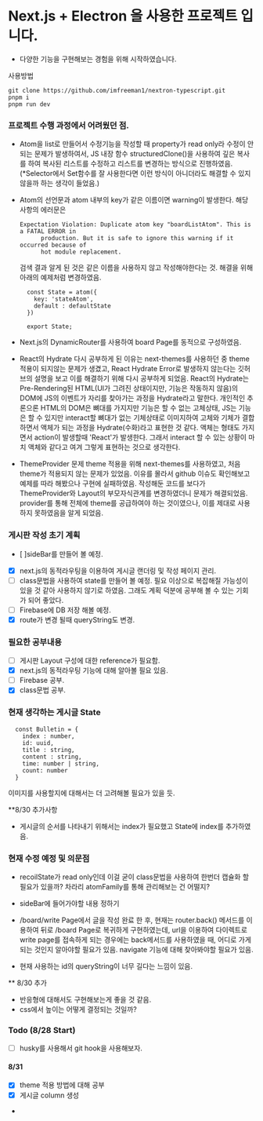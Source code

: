 # Next.js + Electron 을 사용한 프로젝트 입니다.

- 다양한 기능을 구현해보는 경험을 위해 시작하였습니다.

사용방법

```
git clone https://github.com/imfreeman1/nextron-typescript.git
pnpm i
pnpm run dev
```

### 프로젝트 수행 과정에서 어려웠던 점.

- Atom을 list로 만들어서 수정기능을 작성할 때 property가 read only라 수정이 안되는 문제가 발생하여서, JS 내장 함수 structuredClone()을 사용하여 깊은 복사를 하여 복사된 리스트를 수정하고 리스트를 변경하는 방식으로 진행하였음. (\*Selector에서 Set함수를 잘 사용한다면 이런 방식이 아니더라도 해결할 수 있지 않을까 하는 생각이 들었음.)

- Atom의 선언문과 atom 내부의 key가 같은 이름이면 warning이 발생한다. 해당 사항의 에러문은

  ```
  Expectation Violation: Duplicate atom key "boardListAtom". This is a FATAL ERROR in
        production. But it is safe to ignore this warning if it occurred because of
        hot module replacement.
  ```

  검색 결과 알게 된 것은 같은 이름을 사용하지 않고 작성해야한다는 것. 해결을 위해 아래의 예제처럼 변경하였음.

  ```
    const State = atom({
      key: 'stateAtom',
      default : defaultState
    })

    export State;
  ```

- Next.js의 DynamicRouter를 사용하여 board Page를 동적으로 구성하였음.

- React의 Hydrate
  다시 공부하게 된 이유는 next-themes를 사용하던 중 theme 적용이 되지않는 문제가 생겼고, React Hydrate Error로 발생하지 않는다는 깃허브의 설명을 보고 이를 해결하기 위해 다시 공부하게 되었음.
  React의 Hydrate는 Pre-Rendering된 HTML(UI가 그려진 상태이지만, 기능은 작동하지 않음)의 DOM에 JS의 이벤트가 자리를 찾아가는 과정을 Hydrate라고 말한다.
  개인적인 추론으론 HTML의 DOM은 뼈대를 가지지만 기능은 할 수 없는 고체상태, JS는 기능은 할 수 있지만 interact할 뼈대가 없는 기체상태로 이미지하여
  고체와 기체가 결합하면서 액체가 되는 과정을 Hydrate(수화)라고 표현한 것 같다.
  액체는 형태도 가지면서 action이 발생할때 'React'가 발생한다. 그래서 interact 할 수 있는 상황이 마치 액체와 같다고 여겨 그렇게 표현하는 것으로 생각한다.

- ThemeProvider 문제
  theme 적용을 위해 next-themes를 사용하였고, 처음 theme가 적용되지 않는 문제가 있었음. 이유를 몰라서 github 이슈도 확인해보고 예제를 따라 해봤으나 구현에 실패하였음. 작성해둔 코드를 보다가 ThemeProvider와 Layout의 부모자식관계를 변경하였더니 문제가 해결되었음.
  provider를 통해 전체에 theme를 공급하여야 하는 것이였으나, 이를 제대로 사용하지 못하였음을 알게 되었음.

### 게시판 작성 초기 계획

- [ ]sideBar를 만들어 볼 예정.
- [x] next.js의 동적라우팅을 이용하여 게시글 랜더링 및 작성 페이지 관리.
- [ ] class문법을 사용하여 state를 만들어 볼 예정.
      필요 이상으로 복잡해질 가능성이 있을 것 같아 사용하지 않기로 하였음. 그래도 계획 덕분에 공부해 볼 수 있는 기회가 되어 좋았다.
- [ ] Firebase에 DB 저장 해볼 예정.
- [x] route가 변경 될때 queryString도 변경.

### 필요한 공부내용

- [ ] 게시판 Layout 구성에 대한 reference가 필요함.
- [x] next.js의 동적라우팅 기능에 대해 알아볼 필요 있음.
- [ ] Firebase 공부.
- [x] class문법 공부.

### 현재 생각하는 게시글 State

```
  const Bulletin = {
    index : number,
    id: uuid,
    title : string,
    content : string,
    time: number | string,
    count: number
  }
```

이미지를 사용할지에 대해서는 더 고려해볼 필요가 있을 듯.

\*\*8/30 추가사항

- 게시글의 순서를 나타내기 위해서는 index가 필요했고 State에 index를 추가하였음.

### 현재 수정 예정 및 의문점

- recoilState가 read only인데 이걸 굳이 class문법을 사용하여 한번더 캡슐화 할 필요가 있을까? 차라리 atomFamily를 통해 관리해보는 건 어떨지?

- sideBar에 들어가야할 내용 정하기

- /board/write Page에서 글을 작성 완료 한 후, 현재는 router.back() 메서드를 이용하여 뒤로 /board Page로 복귀하게 구현하였는데, url을 이용하여
  다이렉트로 write page를 접속하게 되는 경우에는 back메서드를 사용하였을 때, 어디로 가게 되는 것인지 알아야할 필요가 있음.
  navigate 기능에 대해 찾아봐야할 필요가 있음.

- 현재 사용하는 id의 queryString이 너무 길다는 느낌이 있음.

\*\* 8/30 추가

- 반응형에 대해서도 구현해보는게 좋을 것 같음.
- css에서 높이는 어떻게 결정되는 것일까?

### Todo (8/28 Start)

- [ ] husky를 사용해서 git hook을 사용해보자.

#### 8/31

- [x] theme 적용 방법에 대해 공부
- [x] 게시글 column 생성

-
